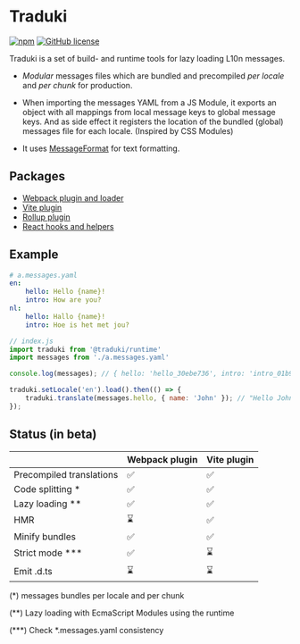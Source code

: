 # Traduki

[![npm](https://img.shields.io/npm/v/@traduki/runtime.svg)](https://www.npmjs.com/package/@traduki/runtime) [![GitHub license](https://img.shields.io/badge/license-MIT-blue.svg)](https://github.com/havelaer/traduki/blob/master/LICENSE)

Traduki is a set of build- and runtime tools for lazy loading L10n messages.

* *Modular* messages files which are bundled and precompiled *per locale* and *per chunk* for production.

* When importing the messages YAML from a JS Module, it exports an object with all mappings from local message keys to global message keys. And as side effect it registers the location of the bundled (global) messages file for each locale. (Inspired by CSS Modules)

* It uses [MessageFormat](https://www.npmjs.com/package/messageformat) for text formatting.

## Packages

- [Webpack plugin and loader](https://github.com/havelaer/traduki/blob/master/packages/webpack-plugin/README.md)
- [Vite plugin](https://github.com/havelaer/traduki/blob/master/packages/vite-plugin/README.md)
- [Rollup plugin](https://github.com/havelaer/traduki/blob/master/packages/rollup-plugin/README.md)
- [React hooks and helpers](https://github.com/havelaer/traduki/blob/master/packages/react/README.md)

## Example

```yaml
# a.messages.yaml
en:
    hello: Hello {name}!
    intro: How are you?
nl:
    hello: Hallo {name}!
    intro: Hoe is het met jou?
```

```js
// index.js
import traduki from '@traduki/runtime'
import messages from './a.messages.yaml'

console.log(messages); // { hello: 'hello_30ebe736', intro: 'intro_01b95038' }

traduki.setLocale('en').load().then(() => {
    traduki.translate(messages.hello, { name: 'John' }); // "Hello John!"
});
```

## Status (in beta)

|   |Webpack plugin|Vite plugin|
|---|---|---|
|Precompiled translations| ✅ | ✅ |
|Code splitting *| ✅ | ✅ |
|Lazy loading **| ✅ | ✅ |
|HMR| ⌛ | ✅ |
|Minify bundles| ✅ | ✅ |
|Strict mode ***| ✅ | ⌛ |
|Emit .d.ts| ⌛ | ⌛ |

(*) messages bundles per locale and per chunk

(**) Lazy loading with EcmaScript Modules using the runtime

(***) Check *.messages.yaml consistency